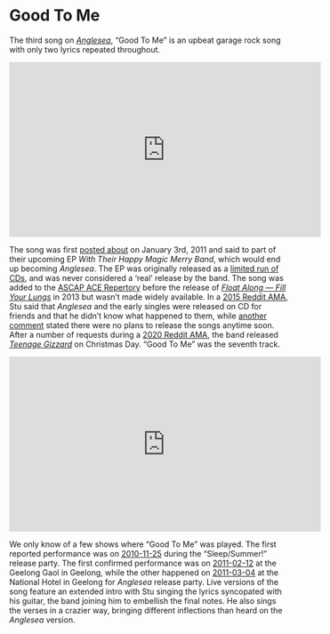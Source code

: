 # Good To Me

The third song on *[Anglesea](https://kglw.net/discography/anglesea)*, “Good To Me” is an upbeat garage rock song with only two lyrics repeated throughout.

<div style="text-align: center;"><iframe width="560" height="315" src="https://www.youtube.com/embed/ke1IML31qc0?si=tSqGbmxkuU85tZrx" title="YouTube video player" frameborder="0" allow="accelerometer; autoplay; clipboard-write; encrypted-media; gyroscope; picture-in-picture; web-share" referrerpolicy="strict-origin-when-cross-origin" allowfullscreen></iframe><div style="text-align: left;"> 

The song was first [posted about](https://www.facebook.com/100044289166773/posts/180642511957427/?rdid=tmSigkP7MFRPGYNo) on January 3rd, 2011 and said to part of their upcoming EP *With Their Happy Magic Merry Band*, which would end up becoming *Anglesea*. The EP was originally released as a [limited run of CDs]("https://www.discogs.com/release/4050315-King-Gizzard-And-The-Lizard-Wizard-Anglesea/image/SW1hZ2U6Nzk0MTgwOA==), and was never considered a ‘real’ release by the band. The song was added to the [ASCAP ACE Repertory](https://www.ascap.com/repertory#/ace/search/workID/885396567) before the release of *[Float Along — Fill Your Lungs](https://kglw.net/discography/float-along-fill-your-lungs)* in 2013 but wasn’t made widely available. In a [2015 Reddit AMA](https://www.reddit.com/r/indieheads/comments/3vcjjx/comment/cxmavdf/?utm_source=share&utm_medium=web2x&context=3), Stu said that *Anglesea* and the early singles were released on CD for friends and that he didn’t know what happened to them, while [another comment](https://www.reddit.com/r/indieheads/comments/3vcjjx/comment/cxmb3ul/?utm_source=share&utm_medium=web2x&context=3) stated there were no plans to release the songs anytime soon. After a number of requests during a [2020 Reddit AMA](https://www.reddit.com/r/indieheads/comments/k43r6p/comment/ge6r4lt/?utm_source=share&utm_medium=web2x&context=3), the band released *[Teenage Gizzard](https://kglw.net/discography/teenage-gizzard)* on Christmas Day. “Good To Me” was the seventh track.

<div style="text-align: center;"> <iframe width="560" height="315" src="https://www.youtube.com/embed/tghXAiypcfU?si=VKoqbwMJhA1LbR-X" title="YouTube video player" frameborder="0" allow="accelerometer; autoplay; clipboard-write; encrypted-media; gyroscope; picture-in-picture; web-share" referrerpolicy="strict-origin-when-cross-origin" allowfullscreen></iframe> <div style="text-align: left;">

We only know of a few shows where “Good To Me” was played. The first reported performance was on [2010-11-25](https://kglw.net/setlists/king-gizzard-the-lizard-wizard-november-25-2010-unknown-venue-naarm-melbourne-vic-australia.html) during the “Sleep/Summer!” release party. The first confirmed performance was on [2011-02-12](https://kglw.net/setlists/king-gizzard-the-lizard-wizard-february-12-2011-geelong-gaol-museum-geelong-vic-australia.html) at the Geelong Gaol in Geelong, while the other happened on [2011-03-04](https://kglw.net/setlists/king-gizzard-the-lizard-wizard-march-4-2011-the-grace-darling-hotel-naarm-melbourne-australia.html) at the National Hotel in Geelong for *Anglesea* release party. Live versions of the song feature an extended intro with Stu singing the lyrics syncopated with his guitar, the band joining him to embellish the final notes. He also sings the verses in a crazier way, bringing different inflections than heard on the *Anglesea* version.
